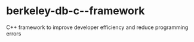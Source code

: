 # berkeley-db-c--framework
C++ framework to improve developer efficiency and reduce programming errors
